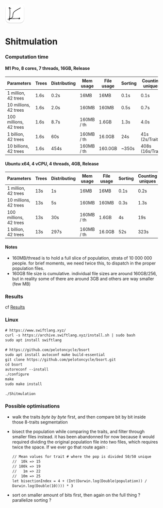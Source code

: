 <img src="README-AppIcon.png" width=64 />

# Shitmulation

### Computation time

#### M1 Pro, 8 cores, 7 threads, 16GB, Release

| Parameters                 | Trees | Distributing | Mem usage  | File usage | Sorting  | Counting uniques |  Total  |
|----------------------------|-------|--------------|------------|------------|----------|------------------|---------|
|   1 million, <br/>42 trees |  1.6s |    0.2s      |    16MB    |     16MB   |   0.1s   |       0.1s       |   2.5s  |
|  10 millions,<br/>42 trees |  1.6s |    2.0s      |   160MB    |    160MB   |   0.5s   |       0.7s       |   3.7s  |
| 100 millions,<br/>42 trees |  1.6s |    8.7s      | 160MB / th |    1.6GB   |   1.3s   |       4.0s       |    19s  |
|   1 billion, <br/>42 trees |  1.6s |     60s      | 160MB / th |   16.0GB   |    24s   |  41s  (2s/Trait) |   130s  |
|  10 billions,<br/>42 trees |  1.6s |    454s      | 160MB / th |  160.0GB   |  ~350s   | 408s (16s/Trait) |  1350s  |

#### Ubuntu x64, 4 vCPU, 4 threads, 4GB, Release

| Parameters                 | Trees | Distributing | Mem usage  | File usage | Sorting  | Counting uniques |  Total  |
|----------------------------|-------|--------------|------------|------------|----------|------------------|---------|
|   1 million, <br/>42 trees |   13s |      1s      |    16MB    |     16MB   |   0.1s   |       0.2s       |    14s  |
|  10 millions,<br/>42 trees |   13s |      5s      |   160MB    |    160MB   |   0.3s   |       1.3s       |    21s  |
| 100 millions,<br/>42 trees |   13s |     30s      | 160MB / th |    1.6GB   |     4s   |        19s       |    70s  |
|   1 billion, <br/>42 trees |   13s |    297s      | 160MB / th |   16.0GB   |    52s   |       323s       |   687s  |

#### Notes

- 160MB/thread is to hold a full slice of population, strata of 10 000 000 people. for brief moments, we need twice this, to dispatch in the proper population files.
- 160GB file size is cumulative. individual file sizes are around 160GB/256, but in reality some of there are around 3GB and others are way smaller (few MB)

### Results

cf [Results](./Results)

### Linux

```
# https://www.swiftlang.xyz/
curl -s https://archive.swiftlang.xyz/install.sh | sudo bash
sudo apt install swiftlang

# https://github.com/pelotoncycle/bsort
sudo apt install autoconf make build-essential
git clone https://github.com/pelotoncycle/bsort.git
cd bsort
autoreconf --install
./configure
make
sudo make install

./Shitmulation
```

### Possible optimisations 

- walk the traits _byte by byte_ first, and then compare bit by bit inside those 8-traits segmentation
- bisect the population while comparing the traits, and filter through smaller files instead. it has been abandonned for now because it would required dividing the original population file into two files, which requires twice the space. If we ever go that route again :
        
    ```
    // Mean values for trait # where the pop is divided 50/50 unique
    //  10k => 15
    // 100k => 19
    //   1m => 22
    //  10m => 25
    let bisectionIndex = 4 + (Int(Darwin.log(Double(population)) / Darwin.log(Double(10)))) * 3
    ```

- sort on smaller amount of bits first, then again on the full thing ? parallelize sorting ?
